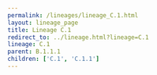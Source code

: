 ```yaml
---
permalink: /lineages/lineage_C.1.html
layout: lineage_page
title: Lineage C.1
redirect_to: ../lineage.html?lineage=C.1
lineage: C.1
parent: B.1.1.1
children: ['C.1', 'C.1.1']
---
```

